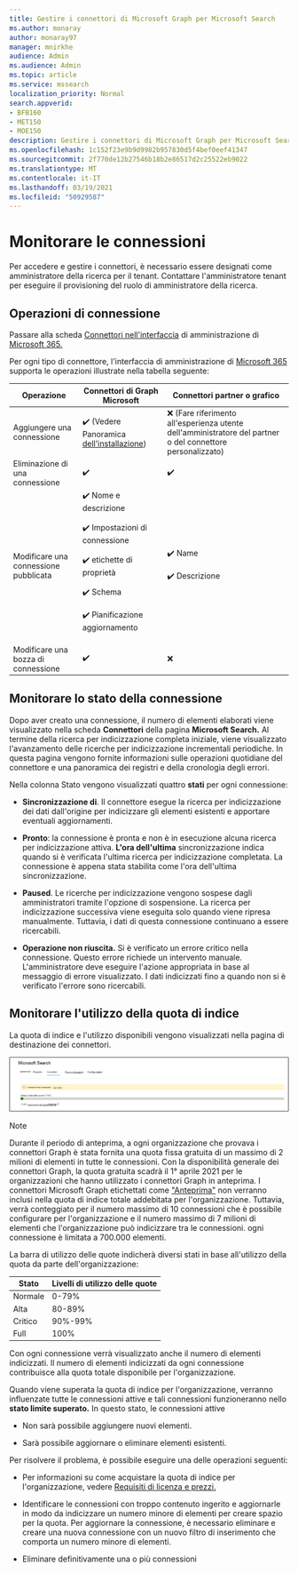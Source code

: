 ```yaml
---
title: Gestire i connettori di Microsoft Graph per Microsoft Search
ms.author: monaray
author: monaray97
manager: mnirkhe
audience: Admin
ms.audience: Admin
ms.topic: article
ms.service: mssearch
localization_priority: Normal
search.appverid:
- BFB160
- MET150
- MOE150
description: Gestire i connettori di Microsoft Graph per Microsoft Search.
ms.openlocfilehash: 1c152f23e9b9d9982b957830d5f4bef0eef41347
ms.sourcegitcommit: 2f770de12b27546b18b2e86517d2c25522eb9022
ms.translationtype: MT
ms.contentlocale: it-IT
ms.lasthandoff: 03/19/2021
ms.locfileid: "50929587"
---
```

<!-- markdownlint-disable no-inline-html -->

# <a name="monitor-your-connections"></a>Monitorare le connessioni

Per accedere e gestire i connettori, è necessario essere designati come amministratore della ricerca per il tenant. Contattare l'amministratore tenant per eseguire il provisioning del ruolo di amministratore della ricerca.

## <a name="connection-operations"></a>Operazioni di connessione

Passare alla scheda [Connettori nell'interfaccia](https://admin.microsoft.com/Adminportal/Home#/MicrosoftSearch/Connectors) di amministrazione di [Microsoft 365.](https://admin.microsoft.com)

Per ogni tipo di connettore, l'interfaccia di amministrazione di [Microsoft 365](https://admin.microsoft.com) supporta le operazioni illustrate nella tabella seguente:

Operazione | Connettori di Graph Microsoft | Connettori partner o grafico
--- | --- | ---
Aggiungere una connessione | :heavy_check_mark: (Vedere Panoramica [dell'installazione](configure-connector.md)) | :x: (Fare riferimento all'esperienza utente dell'amministratore del partner o del connettore personalizzato)
Eliminazione di una connessione | :heavy_check_mark: | :heavy_check_mark:
Modificare una connessione pubblicata | :heavy_check_mark: Nome e descrizione<br></br> :heavy_check_mark: Impostazioni di connessione<br></br> :heavy_check_mark: etichette di proprietà<br></br> :heavy_check_mark: Schema<br></br> :heavy_check_mark: Pianificazione aggiornamento<br></br> | :heavy_check_mark: Name<br></br> :heavy_check_mark: Descrizione
Modificare una bozza di connessione | :heavy_check_mark: | :x:

## <a name="monitor-your-connection-state"></a>Monitorare lo stato della connessione

Dopo aver creato una connessione, il numero di elementi elaborati viene visualizzato nella scheda **Connettori** della pagina **Microsoft Search.** Al termine della ricerca per indicizzazione completa iniziale, viene visualizzato l'avanzamento delle ricerche per indicizzazione incrementali periodiche. In questa pagina vengono fornite informazioni sulle operazioni quotidiane del connettore e una panoramica dei registri e della cronologia degli errori.

Nella colonna Stato vengono visualizzati quattro **stati** per ogni connessione:

* **Sincronizzazione di**. Il connettore esegue la ricerca per indicizzazione dei dati dall'origine per indicizzare gli elementi esistenti e apportare eventuali aggiornamenti.

* **Pronto**: la connessione è pronta e non è in esecuzione alcuna ricerca per indicizzazione attiva. **L'ora dell'ultima** sincronizzazione indica quando si è verificata l'ultima ricerca per indicizzazione completata. La connessione è appena stata stabilita come l'ora dell'ultima sincronizzazione.

* **Paused**. Le ricerche per indicizzazione vengono sospese dagli amministratori tramite l'opzione di sospensione. La ricerca per indicizzazione successiva viene eseguita solo quando viene ripresa manualmente. Tuttavia, i dati di questa connessione continuano a essere ricercabili.

* **Operazione non riuscita.** Si è verificato un errore critico nella connessione. Questo errore richiede un intervento manuale. L'amministratore deve eseguire l'azione appropriata in base al messaggio di errore visualizzato. I dati indicizzati fino a quando non si è verificato l'errore sono ricercabili.

## <a name="monitor-your-index-quota-utilization"></a>Monitorare l'utilizzo della quota di indice

La quota di indice e l'utilizzo disponibili vengono visualizzati nella pagina di destinazione dei connettori.

![Barra di utilizzo quota indice](media/quota_utilization.png)
 
>[!NOTE]
>Durante il periodo di anteprima, a ogni organizzazione che provava i connettori Graph è stata fornita una quota fissa gratuita di un massimo di 2 milioni di elementi in tutte le connessioni. Con la disponibilità generale dei connettori Graph, la quota gratuita scadrà il 1° aprile 2021 per le organizzazioni che hanno utilizzato i connettori Graph in anteprima.
>I connettori Microsoft Graph etichettati come ["Anteprima"](connectors-preview.md) non verranno inclusi nella quota di indice totale addebitata per l'organizzazione. Tuttavia, verrà conteggiato per il numero massimo di 10 connessioni che è possibile configurare per l'organizzazione e il numero massimo di 7 milioni di elementi che l'organizzazione può indicizzare tra le connessioni. ogni connessione è limitata a 700.000 elementi. 

La barra di utilizzo delle quote indicherà diversi stati in base all'utilizzo della quota da parte dell'organizzazione:

Stato | Livelli di utilizzo delle quote
--- | --- 
Normale | 0-79%
Alta | 80-89%
Critico | 90%-99%
Full | 100%

<!-- 
![Quota utilization levels](media/connectors-quota-utilization-levels.png)
-->

Con ogni connessione verrà visualizzato anche il numero di elementi indicizzati. Il numero di elementi indicizzati da ogni connessione contribuisce alla quota totale disponibile per l'organizzazione.

Quando viene superata la quota di indice per l'organizzazione, verranno influenzate tutte le connessioni attive e tali connessioni funzioneranno nello **stato limite superato.** In questo stato, le connessioni attive  

* Non sarà possibile aggiungere nuovi elementi.

* Sarà possibile aggiornare o eliminare elementi esistenti.

Per risolvere il problema, è possibile eseguire una delle operazioni seguenti:

* Per informazioni su come acquistare la quota di indice per l'organizzazione, vedere [Requisiti di licenza e prezzi.](licensing.md)

* Identificare le connessioni con troppo contenuto ingerito e aggiornarle in modo da indicizzare un numero minore di elementi per creare spazio per la quota. Per aggiornare la connessione, è necessario eliminare e creare una nuova connessione con un nuovo filtro di inserimento che comporta un numero minore di elementi.

* Eliminare definitivamente una o più connessioni
